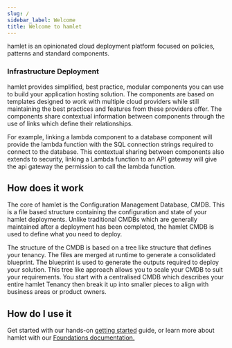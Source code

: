 ```yaml
---
slug: /
sidebar_label: Welcome
title: Welcome to hamlet
---
```


hamlet is an opinionated cloud deployment platform focused on policies, patterns and standard components.

### Infrastructure Deployment

hamlet provides simplified, best practice, modular components you can use to build your application hosting solution. The components are based on templates designed to work with multiple cloud providers while still maintaining the best practices and features from these providers offer. The components share contextual information between components through the use of links which define their relationships.

For example, linking a lambda component to a database component will provide the lambda function with the SQL connection strings required to connect to the database. This contextual sharing between components also extends to security, linking a Lambda function to an API gateway will give the api gateway the permission to call the lambda function.

## How does it work

The core of hamlet is the Configuration Management Database, CMDB. This is a file based structure containing the configuration and state of your hamlet deployments. Unlike traditional CMDBs which are generally maintained after a deployment has been completed, the hamlet CMDB is used to define what you need to deploy.

The structure of the CMDB is based on a tree like structure that defines your tenancy. The files are merged at runtime to generate a consolidated blueprint. The blueprint is used to generate the outputs required to deploy your solution. This tree like approach allows you to scale your CMDB to suit your requirements. You start with a centralised CMDB which describes your entire hamlet Tenancy then break it up into smaller pieces to align with business areas or product owners.

## How do I use it

Get started with our hands-on [getting started](getting-started/) guide, or learn more about hamlet with our [Foundations documentation.](in-depth/foundations/anatomy)
